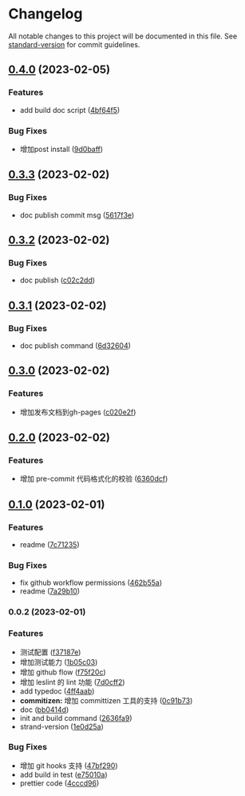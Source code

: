 # Changelog

All notable changes to this project will be documented in this file. See [standard-version](https://github.com/conventional-changelog/standard-version) for commit guidelines.

## [0.4.0](https://github.com/sklme/ts-lib-template/compare/v0.3.3...v0.4.0) (2023-02-05)


### Features

* add build doc script ([4bf64f5](https://github.com/sklme/ts-lib-template/commit/4bf64f521334a3d9a52bda7e6991f396ee42bfdb))


### Bug Fixes

* 增加post install ([9d0baff](https://github.com/sklme/ts-lib-template/commit/9d0baff12e5e3e2814184b6c10c342ed8dc2dc88))

## [0.3.3](https://github.com/sklme/ts-lib-template/compare/v0.3.2...v0.3.3) (2023-02-02)


### Bug Fixes

* doc publish commit msg ([5617f3e](https://github.com/sklme/ts-lib-template/commit/5617f3e111c72716b0b0a6124779dc9c5f82e02c))

## [0.3.2](https://github.com/sklme/ts-lib-template/compare/v0.3.1...v0.3.2) (2023-02-02)


### Bug Fixes

* doc publish ([c02c2dd](https://github.com/sklme/ts-lib-template/commit/c02c2dd74f71bae7799ddf813bb76853346ded53))

## [0.3.1](https://github.com/sklme/ts-lib-template/compare/v0.3.0...v0.3.1) (2023-02-02)


### Bug Fixes

* doc publish command ([6d32604](https://github.com/sklme/ts-lib-template/commit/6d3260408bdef194d423745dc6a33f46cbd09a0c))

## [0.3.0](https://github.com/sklme/ts-lib-template/compare/v0.2.0...v0.3.0) (2023-02-02)


### Features

* 增加发布文档到gh-pages ([c020e2f](https://github.com/sklme/ts-lib-template/commit/c020e2f4e9dde4e5dd0282646097d378f8f5e92f))

## [0.2.0](https://github.com/sklme/ts-lib-template/compare/v0.1.0...v0.2.0) (2023-02-02)

### Features

- 增加 pre-commit 代码格式化的校验 ([6360dcf](https://github.com/sklme/ts-lib-template/commit/6360dcfe70dbc0371044a94b8733861c9b374e36))

## [0.1.0](https://github.com/sklme/ts-lib-template/compare/v0.0.2...v0.1.0) (2023-02-01)

### Features

- readme ([7c71235](https://github.com/sklme/ts-lib-template/commit/7c7123599da49ac86bf98370cd1c047c942985da))

### Bug Fixes

- fix github workflow permissions ([462b55a](https://github.com/sklme/ts-lib-template/commit/462b55aaf0805912599662fd61b8c8b81819c2f9))
- readme ([7a29b10](https://github.com/sklme/ts-lib-template/commit/7a29b101abe62c96d3d39e9f9fa9a76851acef4d))

### 0.0.2 (2023-02-01)

### Features

- 测试配置 ([f37187e](https://github.com/sklme/ts-lib-template/commit/f37187e4cfa1704ff4683809c663c78c1c9cd07e))
- 增加测试能力 ([1b05c03](https://github.com/sklme/ts-lib-template/commit/1b05c03c3fffe8fc065de691f63ff1a0b03b0322))
- 增加 github flow ([f75f20c](https://github.com/sklme/ts-lib-template/commit/f75f20c2522e169b296f15b9cebc54f36077b078))
- 增加 leslint 的 lint 功能 ([7d0cff2](https://github.com/sklme/ts-lib-template/commit/7d0cff267098527b4500ef7284ca9e02b0850483))
- add typedoc ([4ff4aab](https://github.com/sklme/ts-lib-template/commit/4ff4aab3468ba7704cbe78e47777419775db00c4))
- **commitizen:** 增加 committizen 工具的支持 ([0c91b73](https://github.com/sklme/ts-lib-template/commit/0c91b73689b9d6ec3586fd372e2a1a5d781d9fc3))
- doc ([bb0414d](https://github.com/sklme/ts-lib-template/commit/bb0414da3d6c5f12acbc2110fc5883925968c013))
- init and build command ([2636fa9](https://github.com/sklme/ts-lib-template/commit/2636fa9e05b6061249f099ffb0a03647194e21af))
- strand-version ([1e0d25a](https://github.com/sklme/ts-lib-template/commit/1e0d25a980b7f7ed5ae8df6e5d9f5ce2340085b9))

### Bug Fixes

- 增加 git hooks 支持 ([47bf290](https://github.com/sklme/ts-lib-template/commit/47bf290caeeb553753ddcdb482ed49be12a1d265))
- add build in test ([e75010a](https://github.com/sklme/ts-lib-template/commit/e75010aa77423543ee99e8aafc648c3524a18471))
- prettier code ([4cccd96](https://github.com/sklme/ts-lib-template/commit/4cccd96b1fa8d3b5a4c6be5b722cc26689ed30ce))
